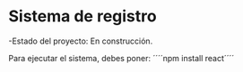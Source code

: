 <h1>Sistema de registro</h1>
-Estado del proyecto: En construcción.

Para ejecutar el sistema, debes poner:
´´´´npm install react´´´´

